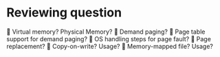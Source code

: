 # Reviewing question

 Virtual memory? Physical Memory?
 Demand paging?
 Page table support for demand paging?
 OS handling steps for page fault?
 Page replacement?
 Copy-on-write? Usage?
 Memory-mapped file? Usage?